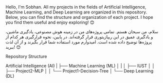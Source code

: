 Hello, I'm Sobhan. All my projects in the fields of Artificial Intelligence, Machine Learning, and Deep Learning are organized in this repository. Below, you can find the structure and organization of each project. I hope you find them useful and enjoy exploring! 😊


سلام، من سبحان هستم. تمامی پروژه‌های من در زمینه هوش مصنوعی، یادگیری ماشین، و یادگیری عمیق در این ریپازیتوری قرار گرفته‌اند. در پایین، نحوه قرارگیری هر کدام از پروژه‌ها توضیح داده شده است. امیدوارم مورد استفاده شما قرار بگیرند و از آن لذت ببرید! 😊

Repository Structure

Artificial Intelligence (AI)
    |
    ├── Machine Learning (ML)
    │   |
    │   ├── IUST
    │   │   ├── Project2-MLP
    │   │   └── Project1-Decision-Tree
    │
    └── Deep Learning (DL)

